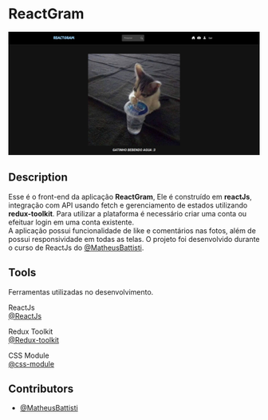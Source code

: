 # ReactGram

<img src="./public/reactgram.png" alt="image template">

## Description

Esse é o front-end da aplicação **ReactGram**, Ele é construído em **reactJs**, integração com API usando fetch e gerenciamento de estados utilizando **redux-toolkit**. Para utilizar a plataforma é necessário criar uma conta ou efeituar login em uma conta existente. <br/>
A aplicação possui funcionalidade de like e comentários nas fotos, além de possui responsividade em todas as telas. O projeto foi desenvolvido durante o curso de ReactJs do [@MatheusBattisti](https://www.udemy.com/user/matheus-battisti/).

## Tools

Ferramentas utilizadas no desenvolvimento.

ReactJs <br/>
[@ReactJs](https://www.npmjs.com/package/@reactjs)

Redux Toolkit <br/>
[@Redux-toolkit](https://www.npmjs.com/package/@redux-toolkit)

CSS Module <br/>
[@css-module](https://www.npmjs.com/package/@css-module)

## Contributors

- [@MatheusBattisti](https://github.com/matheusbattisti)
